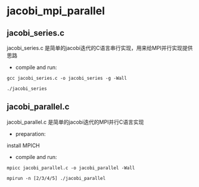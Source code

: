 # jacobi_mpi_parallel

## jacobi_series.c

jacobi_series.c 是简单的jacobi迭代的C语言串行实现，用来给MPI并行实现提供思路

+ compile and run:

`gcc jacobi_series.c -o jacobi_series -g -Wall`  

`./jacobi_series`

## jacobi_parallel.c 

jacobi_parallel.c 是简单的jacobi迭代的MPI并行C语言实现

+ preparation:

install MPICH

+ compile and run:

`mpicc jacobi_parallel.c -o jacobi_parallel -Wall`  

`mpirun -n [2/3/4/5] ./jacobi_parallel`



